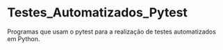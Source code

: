 # Testes_Automatizados_Pytest
Programas que usam o pytest para a realização de testes automatizados em Python.

